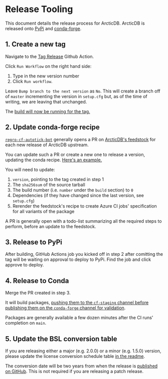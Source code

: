 # Release Tooling

This document details the release process for ArcticDB. 
ArcticDB is released onto [PyPi](https://pypi.org/project/arcticdb/) and [conda-forge](https://anaconda.org/conda-forge/arcticdb).

## 1. Create a new tag

Navigate to the [Tag Release](https://github.com/man-group/ArcticDB/actions/workflows/tag.yml) Github Action.

Click `Run Workflow` on the right hand side:
1. Type in the new version number
2. Click `Run workflow`.

Leave `Bump branch to the next version` as `No`.
This will create a branch off of `master` incrementing the version in `setup.cfg` but,
as of the time of writing, we are leaving that unchanged.

The [build will now be running for the tag.](https://github.com/man-group/ArcticDB/actions/workflows/build.yml)

## 2. Update conda-forge recipe

[`regro-cf-autotick-bot`](https://github.com/regro-cf-autotick-bot) generally opens a PR
on [ArcticDB's feedstock](https://github.com/conda-forge/arcticdb-feedstock)
for each new release of ArcticDB upstream.

You can update such a PR or create a new one to release a version, updating the
conda recipe. [Here's an example.](https://github.com/conda-forge/arcticdb-feedstock/pull/10)

You will need to update:

1. `version`, pointing to the tag created in step 1
2. The `sha256sum` of the source tarball
3. The build number (i.e. `number` under the `build` section) to `0`
4. Dependencies (if they have changed since the last version, see `setup.cfg`)
5. Rerender the feedstock's recipe to create Azure CI jobs' specification for all variants of the package

A PR is generally open with a todo-list summarizing all the required steps to perform,
before an update to the feedstock.

## 3. Release to PyPi

After building, GitHub Actions job you kicked off in step 2 after comitting
the tag will be waiting on approval to deploy to PyPi.
Find the job and click approve to deploy.

## 4. Release to Conda

Merge the PR created in step 3.

It will build packages, [pushing them to the `cf-staging` channel before publishing them
on the `conda-forge` channel for validation](https://conda-forge.org/docs/maintainer/infrastructure.html#output-validation-and-feedstock-tokens).

Packages are generally available a few dozen minutes after the CI runs' completion
on `main`.

## 5. Update the BSL conversion table

If you are releasing either a major (e.g. 2.0.0) or a minor (e.g. 1.5.0) version, please update the license conversion
schedule table [in the readme](https://github.com/man-group/ArcticDB/blob/master/README.md).

The conversion date will be two years from when the release is [published on GitHub](https://github.com/man-group/ArcticDB/releases/). This is not required if you are releasing a patch release.
